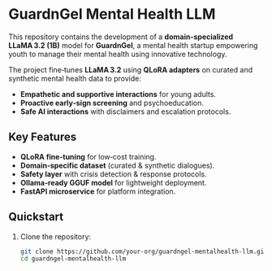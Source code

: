 # GuardnGel Mental Health LLM

This repository contains the development of a **domain-specialized LLaMA 3.2 (1B)** model for **GuardnGel**, a mental health startup empowering youth to manage their mental health using innovative technology.

The project fine‑tunes **LLaMA 3.2** using **QLoRA adapters** on curated and synthetic mental health data to provide:

- **Empathetic and supportive interactions** for young adults.
- **Proactive early‑sign screening** and psychoeducation.
- **Safe AI interactions** with disclaimers and escalation protocols.

## **Key Features**

- **QLoRA fine‑tuning** for low‑cost training.
- **Domain‑specific dataset** (curated & synthetic dialogues).
- **Safety layer** with crisis detection & response protocols.
- **Ollama‑ready GGUF model** for lightweight deployment.
- **FastAPI microservice** for platform integration.

## **Quickstart**

1. Clone the repository:
   ```bash
   git clone https://github.com/your-org/guardngel-mentalhealth-llm.git
   cd guardngel-mentalhealth-llm
   ```
